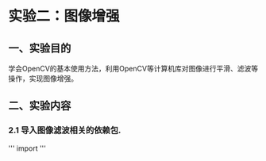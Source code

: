 # 实验二：图像增强
## 一、实验目的
学会OpenCV的基本使用方法，利用OpenCV等计算机库对图像进行平滑、滤波等操作，实现图像增强。
## 二、实验内容
### 2.1 导入图像滤波相关的依赖包.
'''
import
'''
